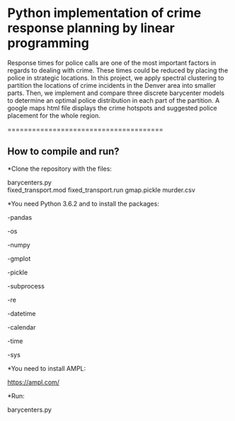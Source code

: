 # Python implementation of crime response planning by linear programming

Response times for police calls are one of the most important factors in regards to dealing with crime. These times could be reduced by placing the police in strategic locations. In this project, we apply spectral clustering to partition the locations of crime incidents in the Denver area into smaller parts. Then, we implement and compare three discrete barycenter models to determine an optimal police distribution in each part of the partition. A google maps html file displays the crime hotspots and suggested police placement for the whole region.

======================================

How to compile and run?
-----------------------

*Clone the repository with the files:

barycenters.py	
fixed_transport.mod	
fixed_transport.run	
gmap.pickle	
murder.csv 

*You need Python 3.6.2 and to install the packages:

-pandas

-os

-numpy

-gmplot

-pickle

-subprocess

-re

-datetime

-calendar

-time

-sys

*You need to install AMPL:

https://ampl.com/

*Run:

barycenters.py


